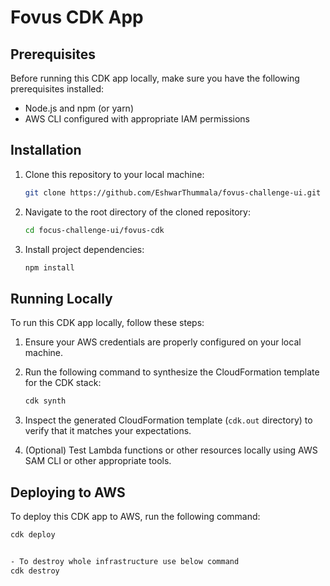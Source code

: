 # Fovus CDK App

## Prerequisites

Before running this CDK app locally, make sure you have the following prerequisites installed:

- Node.js and npm (or yarn)
- AWS CLI configured with appropriate IAM permissions

## Installation

1. Clone this repository to your local machine:

    ```bash
    git clone https://github.com/EshwarThummala/fovus-challenge-ui.git
    ```

2. Navigate to the root directory of the cloned repository:

    ```bash
    cd focus-challenge-ui/fovus-cdk
    ```

3. Install project dependencies:

    ```bash
    npm install
    ```

## Running Locally

To run this CDK app locally, follow these steps:

1. Ensure your AWS credentials are properly configured on your local machine.

2. Run the following command to synthesize the CloudFormation template for the CDK stack:

    ```bash
    cdk synth
    ```

3. Inspect the generated CloudFormation template (`cdk.out` directory) to verify that it matches your expectations.

4. (Optional) Test Lambda functions or other resources locally using AWS SAM CLI or other appropriate tools.

## Deploying to AWS

To deploy this CDK app to AWS, run the following command:

```bash
cdk deploy


- To destroy whole infrastructure use below command
cdk destroy

